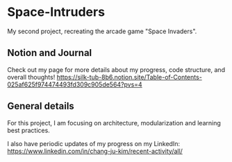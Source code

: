 # Space-Intruders
My second project, recreating the arcade game "Space Invaders".

## Notion and Journal
Check out my page for more details about my progress, code structure, and overall thoughts!
https://silk-tub-8b6.notion.site/Table-of-Contents-025af625f974474493fd309c905de564?pvs=4

## General details
For this project, I am focusing on architecture, modularization and learning best practices.

I also have periodic updates of my progress on my LinkedIn: https://www.linkedin.com/in/chang-ju-kim/recent-activity/all/
